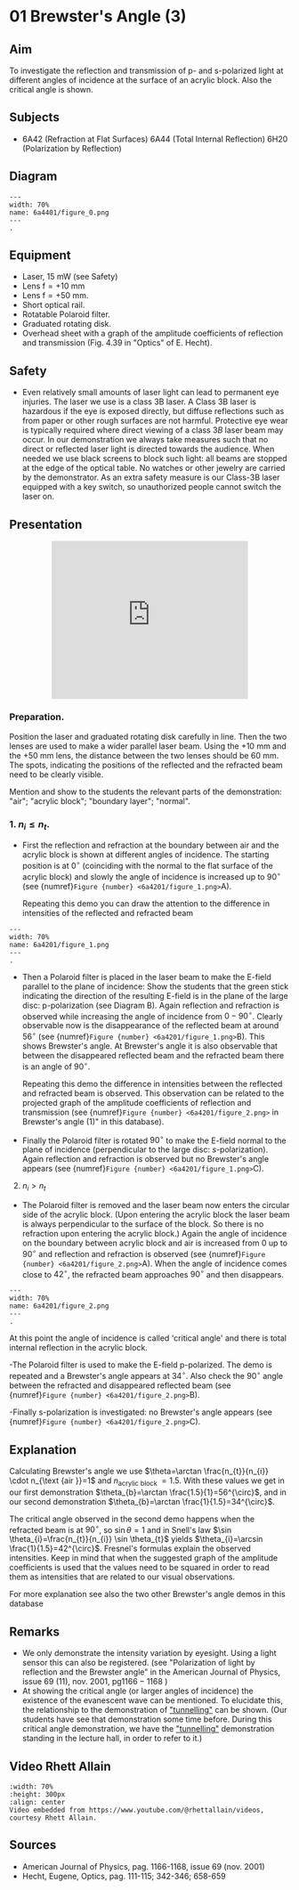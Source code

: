 # 01 Brewster's Angle (3) 

  
## Aim   
 To investigate the reflection and transmission of p- and s-polarized light at different angles of incidence at the surface of an acrylic block. Also the critical angle is shown.    
  
## Subjects   
* 6A42 (Refraction at Flat Surfaces) 6A44 (Total Internal Reflection) 6H20 (Polarization by Reflection)   

## Diagram
   
```{figure} figures/figure_0.png  
---  
width: 70%  
name: 6a4401/figure_0.png  
---  
. 
```
     
  
## Equipment   
- Laser, $15 \mathrm{~mW}$ (see Safety)
- Lens $\mathrm{f}=+10 \mathrm{~mm}$
- Lens $\mathrm{f}=+50 \mathrm{~mm}$.
- Short optical rail.
- Rotatable Polaroid filter.
- Graduated rotating disk.
- Overhead sheet with a graph of the amplitude coefficients of reflection and transmission (Fig. 4.39 in "Optics" of E. Hecht).  
  
## Safety   
 
- Even relatively small amounts of laser light can lead to permanent eye injuries. The laser we use is a class 3B laser. A Class 3B laser is hazardous if the eye is exposed directly, but diffuse reflections such as from paper or other rough surfaces are not harmful. Protective eye wear is typically required where direct viewing of a class $3 B$ laser beam may occur. In our demonstration we always take measures such that no direct or reflected laser light is directed towards the audience. When needed we use black screens to block such light: all beams are stopped at the edge of the optical table. No watches or other jewelry are carried by the demonstrator. As an extra safety measure is our Class-3B laser equipped with a key switch, so unauthorized people cannot switch the laser on.
    
  
## Presentation 

<div style="display: flex; justify-content: center;">
    <div style="position: relative; width: 70%; height: 0; padding-bottom: 56.25%;">
        <iframe
            src="https://www.youtube.com/embed/_OfXNZzgFr4?si=adsBQ7dZleDPpNUT"
            style="position: absolute; top: 0; left: 0; width: 100%; height: 100%;"
            frameborder="0"
            allow="accelerometer; autoplay; clipboard-write; encrypted-media; gyroscope; picture-in-picture"
            allowfullscreen
        ></iframe>
    </div>
</div>

### Preparation.

Position the laser and graduated rotating disk carefully in line. Then the two lenses are used to make a wider parallel laser beam. Using the $+10 \mathrm{~mm}$ and the $+50 \mathrm{~mm}$ lens, the distance between the two lenses should be $60 \mathrm{~mm}$. The spots, indicating the positions of the reflected and the refracted beam need to be clearly visible.

Mention and show to the students the relevant parts of the demonstration: "air"; "acrylic block"; "boundary layer"; "normal".

### 1. $n_{i} \leq n_t$.

- First the reflection and refraction at the boundary between air and the acrylic block is shown at different angles of incidence. The starting position is at $0^{\circ}$ (coinciding with the normal to the flat surface of the acrylic block) and slowly the angle of incidence is increased up to $90^{\circ}$ (see {numref}`Figure {number} <6a4201/figure_1.png>`A).

    Repeating this demo you can draw the attention to the difference in intensities of the reflected and refracted beam
```{figure} figures/figure_1.png  
---  
width: 70%  
name: 6a4201/figure_1.png  
---  
. 
```
- Then a Polaroid filter is placed in the laser beam to make the E-field parallel to the plane of incidence: Show the students that the green stick indicating the direction of the resulting E-field is in the plane of the large disc: p-polarization (see Diagram B). Again reflection and refraction is observed while increasing the angle of incidence from $0-90^{\circ}$. Clearly observable now is the disappearance of the reflected beam at around $56^{\circ}$ (see {numref}`Figure {number} <6a4201/figure_1.png>`B). This shows Brewster's angle. At Brewster's angle it is also observable that between the disappeared reflected beam and the refracted beam there is an angle of $90^{\circ}$.  

    Repeating this demo the difference in intensities between the reflected and refracted beam is observed. This observation can be related to the projected graph of the amplitude coefficients of reflection and transmission (see {numref}`Figure {number} <6a4201/figure_2.png>` in Brewster's angle (1)" in this database).

- Finally the Polaroid filter is rotated $90^{\circ}$ to make the E-field normal to the plane of incidence (perpendicular to the large disc: $s$-polarization). Again reflection and refraction is observed but no Brewster's angle appears (see {numref}`Figure {number} <6a4201/figure_1.png>`C).
2. $n_{i}>n_{t}$

- The Polaroid filter is removed and the laser beam now enters the circular side of the acrylic block. (Upon entering the acrylic block the laser beam is always perpendicular to the surface of the block. So there is no refraction upon entering the acrylic block.) Again the angle of incidence on the boundary between acrylic block and air is increased from 0 up to $90^{\circ}$ and reflection and refraction is observed (see {numref}`Figure {number} <6a4201/figure_2.png>`A). When the angle of incidence comes close to $42^{\circ}$, the refracted beam approaches $90^{\circ}$ and then disappears.

```{figure} figures/figure_2.png  
---  
width: 70%  
name: 6a4201/figure_2.png  
---  
. 
```
At this point the angle of incidence is called 'critical angle' and there is total internal reflection in the acrylic block.

-The Polaroid filter is used to make the E-field p-polarized. The demo is repeated and a Brewster's angle appears at $34^{\circ}$. Also check the $90^{\circ}$ angle between the refracted and disappeared reflected beam (see {numref}`Figure {number} <6a4201/figure_2.png>`B).

-Finally s-polarization is investigated: no Brewster's angle appears (see {numref}`Figure {number} <6a4201/figure_2.png>`C).
  
## Explanation   
Calculating Brewster's angle we use $\theta=\arctan \frac{n_{t}}{n_{i}} \cdot n_{\text {air }}=1$ and $n_{\text {acrylic block }}=1.5$. With these values we get in our first demonstration $\theta_{b}=\arctan \frac{1.5}{1}=56^{\circ}$, and in our second demonstration $\theta_{b}=\arctan \frac{1}{1.5}=34^{\circ}$.

The critical angle observed in the second demo happens when the refracted beam is at $90^{\circ}$, so $\sin \theta=1$ and in Snell's law $\sin \theta_{i}=\frac{n_{t}}{n_{i}} \sin \theta_{t}$ yields $\theta_{i}=\arcsin \frac{1}{1.5}=42^{\circ}$. Fresnel's formulas explain the observed intensities. Keep in mind that when the suggested graph of the amplitude coefficients is used that the values need to be squared in order to read them as intensities that are related to our visual observations.

For more explanation see also the two other Brewster's angle demos in this database
  
## Remarks   
- We only demonstrate the intensity variation by eyesight. Using a light sensor this can also be registered. (see "Polarization of light by reflection and the Brewster angle" in the American Journal of Physics, issue 69 (11), nov. 2001, $\mathrm{pg} 1166-1168$ )
- At showing the critical angle (or larger angles of incidence) the existence of the evanescent wave can be mentioned. To elucidate this, the relationship to the demonstration of ["tunnelling"](/book/7%20modern%20physics/7A%20quantum%20effects/7A50%20Wave%20Mechanics/7A5002%20Tunneling/7A5002.md) can be shown. (Our students have see that demonstration some time before. During this critical angle demonstration, we have the ["tunnelling"](/book/7%20modern%20physics/7A%20quantum%20effects/7A50%20Wave%20Mechanics/7A5002%20Tunneling/7A5002.md) demonstration standing in the lecture hall, in order to refer to it.)
   
## Video Rhett Allain

```{iframe} https://www.youtube.com/watch?v=13_T9UZRjvA
:width: 70%
:height: 300px
:align: center
Video embedded from https://www.youtube.com/@rhettallain/videos, courtesy Rhett Allain.
```

## Sources
 *  American Journal of Physics, pag. 1166-1168, issue 69 (nov. 2001) 
 *  Hecht, Eugene, Optics, pag. 111-115; 342-346; 658-659
  
